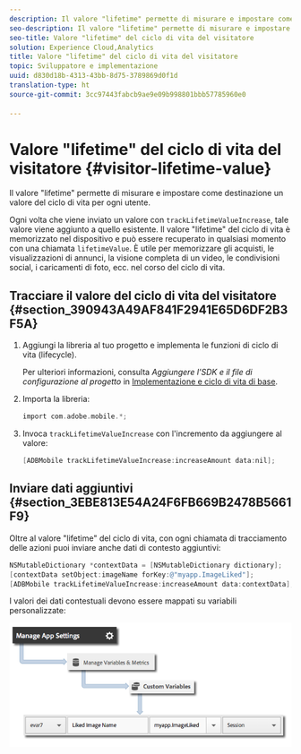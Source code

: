 ```yaml
---
description: Il valore "lifetime" permette di misurare e impostare come destinazione un valore del ciclo di vita per ogni utente.
seo-description: Il valore "lifetime" permette di misurare e impostare come destinazione un valore del ciclo di vita per ogni utente.
seo-title: Valore "lifetime" del ciclo di vita del visitatore
solution: Experience Cloud,Analytics
title: Valore "lifetime" del ciclo di vita del visitatore
topic: Sviluppatore e implementazione
uuid: d830d18b-4313-43bb-8d75-3789869d0f1d
translation-type: ht
source-git-commit: 3cc97443fabcb9ae9e09b998801bbb57785960e0

---
```



# Valore "lifetime" del ciclo di vita del visitatore {#visitor-lifetime-value}

Il valore "lifetime" permette di misurare e impostare come destinazione un valore del ciclo di vita per ogni utente.

Ogni volta che viene inviato un valore con `trackLifetimeValueIncrease`, tale valore viene aggiunto a quello esistente. Il valore "lifetime" del ciclo di vita è memorizzato nel dispositivo e può essere recuperato in qualsiasi momento con una chiamata `lifetimeValue`. È utile per memorizzare gli acquisti, le visualizzazioni di annunci, la visione completa di un video, le condivisioni social, i caricamenti di foto, ecc. nel corso del ciclo di vita.

## Tracciare il valore del ciclo di vita del visitatore {#section_390943A49AF841F2941E65D6DF2B3F5A}

1. Aggiungi la libreria al tuo progetto e implementa le funzioni di ciclo di vita (lifecycle).

   Per ulteriori informazioni, consulta *Aggiungere l’SDK e il file di configurazione al progetto* in [Implementazione e ciclo di vita di base](/help/ios/getting-started/dev-qs.md).
1. Importa la libreria:

   ```objective-c
   import com.adobe.mobile.*;
   ```

1. Invoca `trackLifetimeValueIncrease` con l'incremento da aggiungere al valore:

   ```objective-c
   [ADBMobile trackLifetimeValueIncrease:increaseAmount data:nil];
   ```

## Inviare dati aggiuntivi {#section_3EBE813E54A24F6FB669B2478B5661F9}

Oltre al valore "lifetime" del ciclo di vita, con ogni chiamata di tracciamento delle azioni puoi inviare anche dati di contesto aggiuntivi:

```objective-c
NSMutableDictionary *contextData = [NSMutableDictionary dictionary]; 
[contextData setObject:imageName forKey:@"myapp.ImageLiked"]; 
[ADBMobile trackLifetimeValueIncrease:increaseAmount data:contextData];
```

I valori dei dati contestuali devono essere mappati su variabili personalizzate:

![](assets/map-variable-context-ltv.png)

